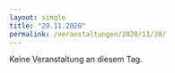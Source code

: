 ```yaml
---
layout: single
title: "20.11.2020"
permalink: /veranstaltungen/2020/11/20/
---
```


Keine Veranstaltung an diesem Tag.
